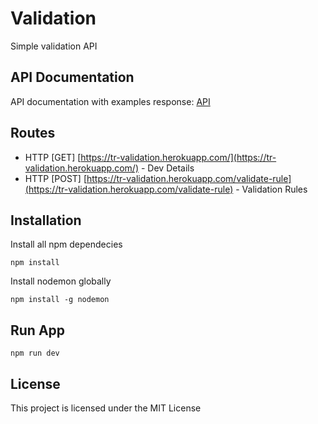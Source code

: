 # Validation

Simple validation API

## API Documentation

API documentation with examples response: [API](https://documenter.getpostman.com/view/9407876/TW6xno4y)

## Routes

- HTTP [GET] [https://tr-validation.herokuapp.com/](https://tr-validation.herokuapp.com/) - Dev Details
- HTTP [POST] [https://tr-validation.herokuapp.com/validate-rule](https://tr-validation.herokuapp.com/validate-rule) - Validation Rules

## Installation

Install all npm dependecies

```console
npm install
```

Install nodemon globally

```console
npm install -g nodemon
```

## Run App

```console
npm run dev
```

## License

This project is licensed under the MIT License
